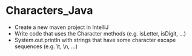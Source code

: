 # Characters_Java

- Create a new maven project in IntelliJ
- Write code that uses the Character methods (e.g. isLetter, isDigit, ...)
- System.out.println with strings that have some character escape sequences (e.g. \t, \n, ...)